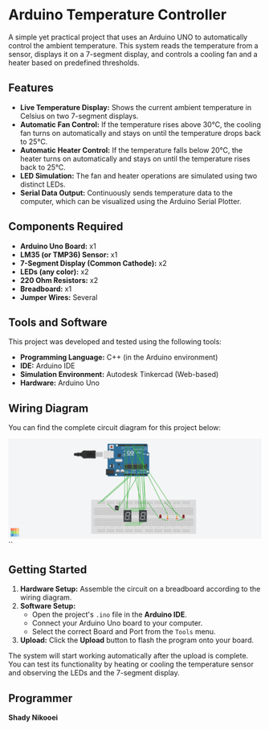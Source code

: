# Arduino Temperature Controller

A simple yet practical project that uses an Arduino UNO to automatically control the ambient temperature. This system reads the temperature from a sensor, displays it on a 7-segment display, and controls a cooling fan and a heater based on predefined thresholds.

## Features

-   **Live Temperature Display:** Shows the current ambient temperature in Celsius on two 7-segment displays.
-   **Automatic Fan Control:** If the temperature rises above 30°C, the cooling fan turns on automatically and stays on until the temperature drops back to 25°C.
-   **Automatic Heater Control:** If the temperature falls below 20°C, the heater turns on automatically and stays on until the temperature rises back to 25°C.
-   **LED Simulation:** The fan and heater operations are simulated using two distinct LEDs.
-   **Serial Data Output:** Continuously sends temperature data to the computer, which can be visualized using the Arduino Serial Plotter.


## Components Required

-   **Arduino Uno Board:** x1
-   **LM35 (or TMP36) Sensor:** x1
-   **7-Segment Display (Common Cathode):** x2
-   **LEDs (any color):** x2
-   **220 Ohm Resistors:** x2
-   **Breadboard:** x1
-   **Jumper Wires:** Several


## Tools and Software

This project was developed and tested using the following tools:

-   **Programming Language:** C++ (in the Arduino environment)
-   **IDE:** Arduino IDE
-   **Simulation Environment:** Autodesk Tinkercad (Web-based)
-   **Hardware:** Arduino Uno


## Wiring Diagram

You can find the complete circuit diagram for this project below:

*![My Arduino Uno Board](https://github.com/ShadyNikooei/Arduino-Temperature-Controller/blob/main/Glorious%20Lappi.png)*
``


## Getting Started

1.  **Hardware Setup:** Assemble the circuit on a breadboard according to the wiring diagram.
2.  **Software Setup:**
    * Open the project's `.ino` file in the **Arduino IDE**.
    * Connect your Arduino Uno board to your computer.
    * Select the correct Board and Port from the `Tools` menu.
3.  **Upload:** Click the **Upload** button to flash the program onto your board.

The system will start working automatically after the upload is complete. You can test its functionality by heating or cooling the temperature sensor and observing the LEDs and the 7-segment display.


## Programmer

**Shady Nikooei**
